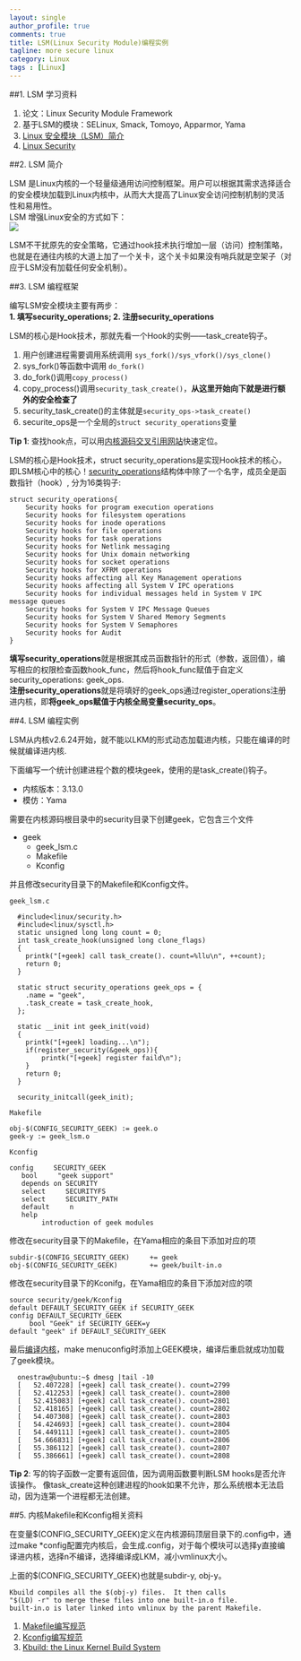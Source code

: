 ```yaml
---
layout: single
author_profile: true
comments: true
title: LSM(Linux Security Module)编程实例
tagline: more secure linux
category: Linux
tags : [Linux]
---
```


##1. LSM 学习资料

1. 论文：Linux Security Module Framework 
2. 基于LSM的模块：SELinux, Smack, Tomoyo, Apparmor, Yama
2. [Linux 安全模块（LSM）简介](https://www.ibm.com/developerworks/cn/linux/l-lsm/part1/)
3. [Linux Security](http://elinux.org/Security)


##2. LSM 简介

LSM 是Linux内核的一个轻量级通用访问控制框架。用户可以根据其需求选择适合的安全模块加载到Linux内核中，从而大大提高了Linux安全访问控制机制的灵活性和易用性。   
LSM 增强Linux安全的方式如下：  
<img src="/assets/images/LSM-Hook-Architecture.PNG" />  

LSM不干扰原先的安全策略，它通过hook技术执行增加一层（访问）控制策略，也就是在通往内核的大道上加了一个关卡，这个关卡如果没有哨兵就是空架子（对应于LSM没有加载任何安全机制）。  

##3. LSM 编程框架

编写LSM安全模块主要有两步：  
**1. 填写security_operations; 2. 注册security_operations**


LSM的核心是Hook技术，那就先看一个Hook的实例——task_create钩子。  

1. 用户创建进程需要调用系统调用 `sys_fork()/sys_vfork()/sys_clone()`
2. sys_fork()等函数中调用 `do_fork()`
3. do_fork()调用`copy_process()`
3. copy_process()调用`security_task_create()`，**从这里开始向下就是进行额外的安全检查了**
4. security_task_create()的主体就是`security_ops->task_create()`
5. securite_ops是一个全局的`struct security_operations`变量

**Tip 1**: 查找hook点，可以用[内核源码交叉引用网站](http://lxr.free-electrons.com/)快速定位。  

LSM的核心是Hook技术，struct security_operations是实现Hook技术的核心，即LSM核心中的核心！[security_operations](http://lxr.free-electrons.com/source/include/linux/security.h#L192)结构体中除了一个名字，成员全是函数指针（hook）, 分为16类钩子:  

    struct security_operations{
        Security hooks for program execution operations
        Security hooks for filesystem operations
        Security hooks for inode operations
        Security hooks for file operations
        Security hooks for task operations
        Security hooks for Netlink messaging
        Security hooks for Unix domain networking
        Security hooks for socket operations
        Security hooks for XFRM operations
        Security hooks affecting all Key Management operations
        Security hooks affecting all System V IPC operations
        Security hooks for individual messages held in System V IPC message queues
        Security hooks for System V IPC Message Queues
        Security hooks for System V Shared Memory Segments
        Security hooks for System V Semaphores
        Security hooks for Audit
    }

**填写security_operations**就是根据其成员函数指针的形式（参数，返回值），编写相应的权限检查函数hook_func，然后将hook_func赋值于自定义security_operations: geek_ops.  
**注册security_operations**就是将填好的geek_ops通过register_operations注册进内核，即**将geek_ops赋值于内核全局变量security_ops**。  
  
##4. LSM 编程实例

LSM从内核v2.6.24开始，就不能以LKM的形式动态加载进内核，只能在编译的时候就编译进内核.    

下面编写一个统计创建进程个数的模块geek，使用的是task_create()钩子。  

- 内核版本：3.13.0
- 模仿：Yama

需要在内核源码根目录中的security目录下创建geek，它包含三个文件

- geek
  - geek_lsm.c
  - Makefile
  - Kconfig


并且修改security目录下的Makefile和Kconfig文件。  

`geek_lsm.c`

      #include<linux/security.h>
      #include<linux/sysctl.h>
      static unsigned long long count = 0;
      int task_create_hook(unsigned long clone_flags)
      {
      	printk("[+geek] call task_create(). count=%llu\n", ++count);	
      	return 0;
      }
      
      static struct security_operations geek_ops = {
      	.name = "geek",
      	.task_create = task_create_hook,
      };
      
      static __init int geek_init(void)
      {
      	printk("[+geek] loading...\n");	
      	if(register_security(&geek_ops)){
      		printk("[+geek] register faild\n");	
      	}
      	return 0;
      }
      
      security_initcall(geek_init);


`Makefile`

    obj-$(CONFIG_SECURITY_GEEK) := geek.o
    geek-y := geek_lsm.o

`Kconfig`
    
    config     SECURITY_GEEK
       bool     "geek support"
       depends on SECURITY
       select     SECURITYFS
       select     SECURITY_PATH
       default     n
       help
            introduction of geek modules

修改在security目录下的Makefile，在Yama相应的条目下添加对应的项

    subdir-$(CONFIG_SECURITY_GEEK)     += geek
    obj-$(CONFIG_SECURITY_GEEK)        += geek/built-in.o

修改在security目录下的Kconifg，在Yama相应的条目下添加对应的项

    source security/geek/Kconfig
    default DEFAULT_SECURITY_GEEK if SECURITY_GEEK
    config DEFAULT_SECURITY_GEEK
         bool "Geek" if SECURITY_GEEK=y
    default "geek" if DEFAULT_SECURITY_GEEK

最后[编译内核](http://onestraw.net/linux/compile-linux-kernel)，make menuconfig时添加上GEEK模块，编译后重启就成功加载了geek模块。

      onestraw@ubuntu:~$ dmesg |tail -10
      [   52.407228] [+geek] call task_create(). count=2799
      [   52.412253] [+geek] call task_create(). count=2800
      [   52.415083] [+geek] call task_create(). count=2801
      [   52.418165] [+geek] call task_create(). count=2802
      [   54.407308] [+geek] call task_create(). count=2803
      [   54.424693] [+geek] call task_create(). count=2804
      [   54.449111] [+geek] call task_create(). count=2805
      [   54.666831] [+geek] call task_create(). count=2806
      [   55.386112] [+geek] call task_create(). count=2807
      [   55.386661] [+geek] call task_create(). count=2808


**Tip 2**: 写的钩子函数一定要有返回值，因为调用函数要判断LSM hooks是否允许该操作。
  像task_create这种创建进程的hook如果不允许，那么系统根本无法启动，因为连第一个进程都无法创建。
  
  
##5. 内核Makefile和Kconfig相关资料

在变量$(CONFIG_SECURITY_GEEK)定义在内核源码顶层目录下的.config中，通过make *config配置完内核后，会生成.config，对于每个模块可以选择y直接编译进内核，选择n不编译，选择编译成LKM，减小vmlinux大小。

上面的$(CONFIG_SECURITY_GEEK)也就是subdir-y, obj-y。

    Kbuild compiles all the $(obj-y) files.  It then calls
    "$(LD) -r" to merge these files into one built-in.o file.
    built-in.o is later linked into vmlinux by the parent Makefile.

1. [Makefile编写规范](https://www.kernel.org/doc/Documentation/kbuild/makefiles.txt)
2. [Kconfig编写规范](https://www.kernel.org/doc/Documentation/kbuild/kconfig.txt)
3. [Kbuild: the Linux Kernel Build System](http://www.linuxjournal.com/content/kbuild-linux-kernel-build-system)

